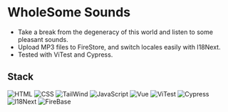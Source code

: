 # WholeSome Sounds

* Take a break from the degeneracy of this world and listen to some pleasant sounds.
* Upload MP3 files to FireStore, and switch locales easily with I18Next.
* Tested with ViTest and Cypress.

## Stack
![HTML](https://img.shields.io/badge/-HTML-E34F26?style=flat-square&logo=html5&logoColor=white)
![CSS](https://img.shields.io/badge/-CSS-1572B6?style=flat-square&logo=css3)
![TailWind](https://img.shields.io/badge/-TailWind-38B2AC?style=flat-square&logo=tailwind-css&logoColor=white)
![JavaScript](https://img.shields.io/badge/-JavaScript-F7DF1E?style=flat-square&logo=javascript&logoColor=black)
![Vue](https://img.shields.io/badge/-Vue-4FC08D?style=flat-square&logo=vue.js&logoColor=white)
![ViTest](https://img.shields.io/badge/-ViTest-729B1A?style=flat-square&logo=vitest&logoColor=white)
![Cypress](https://img.shields.io/badge/-Cypress-007780?style=flat-square&logo=cypress)
![I18Next](https://img.shields.io/badge/-I18Next-009788?style=flat-square&logo=i18next&logoColor=white)
![FireBase](https://img.shields.io/badge/-FireBase-FFCA28?style=flat-square&logo=firebase&logoColor=black)
